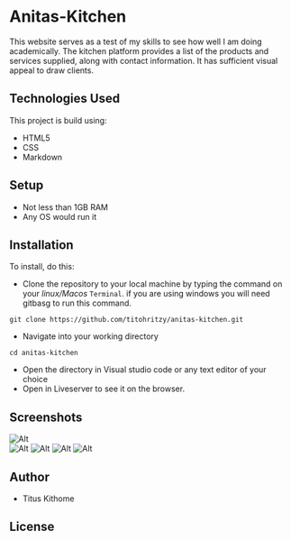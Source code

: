 # Anitas-Kitchen

This website serves as a test of my skills to see how well I am doing academically. The kitchen platform provides a list of the products and services supplied, along with contact information. It has sufficient visual appeal to draw clients.

## Technologies Used
This project is build using:
* HTML5
* CSS
* Markdown

## Setup


* Not less than 1GB RAM
* Any OS would run it

## Installation 
To install, do this:
* Clone the repository to your local machine by typing the command on your *linux/Macos* `Terminal`. if you are using windows you will need gitbasg to run this command.
```
git clone https://github.com/titohritzy/anitas-kitchen.git

```
* Navigate into your working directory

```
cd anitas-kitchen

```
* Open the directory in Visual studio code or any text editor of your choice
* Open in Liveserver to see it on the browser.

## Screenshots
             
  ![Alt](img/sshot1.jpg)  
  ![Alt](img/sshot2.jpg)
  ![Alt](img/sshot3.jpg)
  ![Alt](img/sshot4.jpg)
  ![Alt](img/sshot5.jpg)
 

## Author
* Titus Kithome
  
## License
